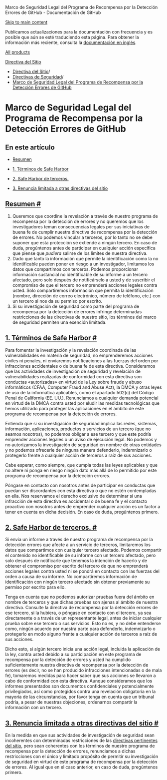 Marco de Seguridad Legal del Programa de Recompensa por la Detección Errores de GitHub - Documentación de GitHub

[Skip to main content](#main-content)

Publicamos actualizaciones para la documentación con frecuencia y es posible que aún se esté traduciendo esta página. Para obtener la información más reciente, consulta la [documentación en inglés](/en).

[All products](/es)

[Directiva del Sitio](/es/site-policy)

* [Directiva del Sitio](/es/site-policy)/
* [Directivas de Seguridad](/es/site-policy/security-policies)/
* [Marco de Seguridad Legal del Programa de Recompensa por la Detección Errores de GitHub](/es/site-policy/security-policies/github-bug-bounty-program-legal-safe-harbor)

Marco de Seguridad Legal del Programa de Recompensa por la Detección Errores de GitHub
==========

En este artículo
----------

* [Resumen](#summary)

* [1. Términos de Safe Harbor](#1-safe-harbor-terms)

* [2. Safe Harbor de terceros.](#2-third-party-safe-harbor)

* [3. Renuncia limitada a otras directivas del sitio](#3-limited-waiver-of-other-site-polices)

[Resumen #](#summary)
----------

1. Queremos que coordine la revelación a través de nuestro programa de recompensa por la detección de errores y no queremos que los investigadores teman consecuencias legales por sus iniciativas de buena fe de cumplir nuestra directiva de recompensa por la detección de errores. No podemos vincular a terceros, por lo tanto no se debe suponer que esta protección se extiende a ningún tercero. En caso de duda, pregúntenos antes de participar en cualquier acción específica que piense que *pudiera* salirse de los límites de nuestra directiva.
2. Dado que tanto la información que permite la identificación como la no identificable pueden poner en riesgo a un investigador, limitamos los datos que compartimos con terceros. Podemos proporcionar información sustancial no identificable de su informe a un tercero afectado, pero solo después de notificárselo a usted y de suscribir el compromiso de que el tercero no emprenderá acciones legales contra usted. Solo compartiremos información que permita la identificación (nombre, dirección de correo electrónico, número de teléfono, etc.) con un tercero si nos da su permiso por escrito.
3. Si su investigación de seguridad como parte del programa de recompensa por la detección de errores infringe determinadas restricciones de las directivas de nuestro sitio, los términos del marco de seguridad permiten una exención limitada.

[1. Términos de Safe Harbor #](#1-safe-harbor-terms)
----------

Para fomentar la investigación y la revelación coordinada de las vulnerabilidades en materia de seguridad, no emprenderemos acciones civiles ni penales, ni enviaremos notificaciones a las fuerzas del orden por infracciones accidentales o de buena fe de esta directiva. Consideramos que las actividades de investigación de seguridad y revelación de vulnerabilidades realizadas de conformidad con esta directiva son conductas «autorizadas» en virtud de la Ley sobre fraude y abuso informáticos (CFAA, Computer Fraud and Abuse Act), la DMCA y otras leyes de uso de la informática aplicables, como el apartado 502(c) del Código Penal de California (EE. UU.). Renunciamos a cualquier demanda potencial en virtud de la DMCA contra usted por eludir las medidas tecnológicas que hemos utilizado para proteger las aplicaciones en el ámbito de este programa de recompensa por la detección de errores.

Entienda que si su investigación de seguridad implica las redes, sistemas, información, aplicaciones, productos o servicios de un tercero (que no seamos nosotros), no podemos obligar a ese tercero y que este podría emprender acciones legales o un aviso de ejecución legal. No podemos y no autorizamos la investigación de seguridad en nombre de otras entidades y no podemos ofrecerle de ninguna manera defenderlo, indemnizarlo o protegerlo frente a cualquier acción de terceros a raíz de sus acciones.

Cabe esperar, como siempre, que cumpla todas las leyes aplicables y que no altere ni ponga en riesgo ningún dato más allá de lo permitido por este programa de recompensa por la detección errores.

Póngase en contacto con nosotros antes de participar en conductas que puedan ser discordantes con esta directiva o que no estén contempladas en ella. Nos reservamos el derecho exclusivo de determinar si una infracción de esta directiva es accidental o de buena fe y el contacto proactivo con nosotros antes de emprender cualquier acción es un factor a tener en cuenta en dicha decisión. En caso de duda, pregúntenos primero.

[2. Safe Harbor de terceros. #](#2-third-party-safe-harbor)
----------

Si envía un informe a través de nuestro programa de recompensa por la detección errores que afecte a un servicio de terceros, limitaremos los datos que compartimos con cualquier tercero afectado. Podemos compartir el contenido no identificable de su informe con un tercero afectado, pero solo después de notificarle que tenemos la intención de hacerlo y de obtener el compromiso por escrito del tercero de que no emprenderá acciones legales contra usted ni se pondrá en contacto con las fuerzas del orden a causa de su informe. No compartiremos información de identificación con ningún tercero afectado sin obtener previamente su permiso por escrito para ello.

Tenga en cuenta que no podemos autorizar pruebas fuera del ámbito en nombre de terceros y que dichas pruebas son ajenas al ámbito de nuestra directiva. Consulte la directiva de recompensa por la detección errores de ese tercero, si la hubiera, o póngase en contacto con el tercero, ya sea directamente o a través de un representante legal, antes de iniciar cualquier prueba sobre ese tercero o sus servicios. Esto no es, y no debe entenderse como, ningún acuerdo por nuestra parte para defenderlo, indemnizarlo o protegerlo en modo alguno frente a cualquier acción de terceros a raíz de sus acciones.

Dicho esto, si algún tercero inicia una acción legal, incluida la aplicación de la ley, contra usted debido a su participación en este programa de recompensa por la detección de errores y usted ha cumplido suficientemente nuestra directiva de recompensa por la detección de errores (es decir, no se han producido infracciones intencionadas o de mala fe), tomaremos medidas para hacer saber que sus acciones se llevaron a cabo de conformidad con esta directiva. Aunque consideramos que los informes presentados son documentos confidenciales y potencialmente privilegiados, así como protegidos contra una revelación obligatoria en la mayoría de las circunstancias, por favor tenga en cuenta que un tribunal podría, a pesar de nuestras objeciones, ordenarnos compartir la información con un tercero.

[3. Renuncia limitada a otras directivas del sitio #](#3-limited-waiver-of-other-site-polices)
----------

En la medida en que sus actividades de investigación de seguridad sean incoherentes con determinadas restricciones de las [directivas pertinentes del sitio](/es/site-policy), pero sean coherentes con los términos de nuestro programa de recompensa por la detección de errores, renunciamos a dichas restricciones con el único y limitado propósito de permitir su investigación de seguridad en virtud de este programa de recompensa por la detección de errores. Al igual que en el caso anterior, en caso de duda, pregúntenos primero.
